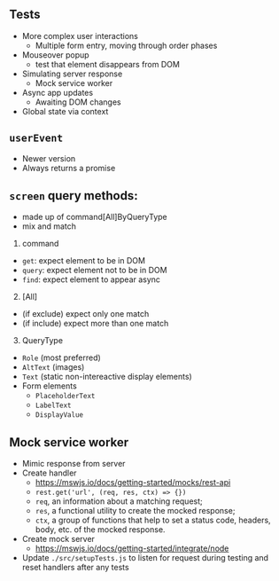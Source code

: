 ## Tests

- More complex user interactions
  - Multiple form entry, moving through order phases
- Mouseover popup
  - test that element disappears from DOM
- Simulating server response
  - Mock service worker
- Async app updates
  - Awaiting DOM changes
- Global state via context

## `userEvent`

- Newer version
- Always returns a promise

## `screen` query methods:

- made up of command[All]ByQueryType
- mix and match

1. command

- `get`: expect element to be in DOM
- `query`: expect element not to be in DOM
- `find`: expect element to appear async

2. [All]

- (if exclude) expect only one match
- (if include) expect more than one match

3. QueryType

- `Role` (most preferred)
- `AltText` (images)
- `Text` (static non-intereactive display elements)
- Form elements
  - `PlaceholderText`
  - `LabelText`
  - `DisplayValue`

## Mock service worker

- Mimic response from server
- Create handler
  - https://mswjs.io/docs/getting-started/mocks/rest-api
  - `rest.get('url', (req, res, ctx) => {})`
  - `req`, an information about a matching request;
  - `res`, a functional utility to create the mocked response;
  - `ctx`, a group of functions that help to set a status code, headers, body, etc. of the mocked response.
- Create mock server
  - https://mswjs.io/docs/getting-started/integrate/node
- Update `./src/setupTests.js` to listen for request during testing and reset handlers after any tests
